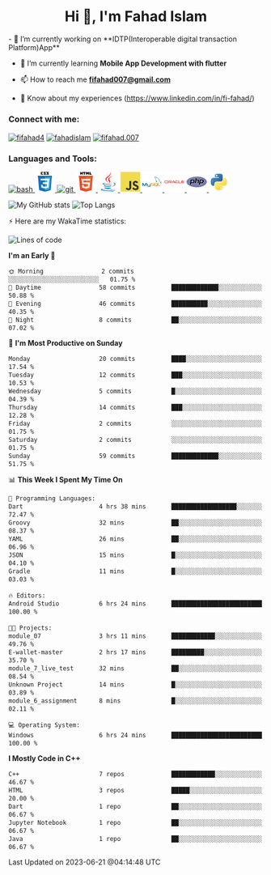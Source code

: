 <h1 align="center">Hi 👋, I'm Fahad Islam</h1>
- 🔭 I’m currently working on **IDTP(Interoperable digital transaction Platform)App**

- 🌱 I’m currently learning **Mobile App Development with flutter**

- 📫 How to reach me **fifahad007@gmail.com**

- 📄 Know about my experiences (https://www.linkedin.com/in/fi-fahad/)

<h3 align="left">Connect with me:</h3>
<p align="left">
<a href="https://twitter.com/fifahad4" target="blank"><img align="center" src="https://raw.githubusercontent.com/rahuldkjain/github-profile-readme-generator/master/src/images/icons/Social/twitter.svg" alt="fifahad4" height="30" width="40" /></a>
<a href="https://www.linkedin.com/in/fi-fahad/" target="blank"><img align="center" src="https://raw.githubusercontent.com/rahuldkjain/github-profile-readme-generator/master/src/images/icons/Social/linked-in-alt.svg" alt="fahadislam" height="30" width="40" /></a>
<a href="https://fb.com/fifahad.007" target="blank"><img align="center" src="https://raw.githubusercontent.com/rahuldkjain/github-profile-readme-generator/master/src/images/icons/Social/facebook.svg" alt="fifahad.007" height="30" width="40" /></a>
</p>

<h3 align="left">Languages and Tools:</h3>
<p align="left"> <a href="https://www.gnu.org/software/bash/" target="_blank" rel="noreferrer"> <img src="https://www.vectorlogo.zone/logos/gnu_bash/gnu_bash-icon.svg" alt="bash" width="40" height="40"/> </a> <a href="https://www.w3schools.com/css/" target="_blank" rel="noreferrer"> <img src="https://raw.githubusercontent.com/devicons/devicon/master/icons/css3/css3-original-wordmark.svg" alt="css3" width="40" height="40"/> </a> <a href="https://git-scm.com/" target="_blank" rel="noreferrer"> <img src="https://www.vectorlogo.zone/logos/git-scm/git-scm-icon.svg" alt="git" width="40" height="40"/> </a> <a href="https://www.w3.org/html/" target="_blank" rel="noreferrer"> <img src="https://raw.githubusercontent.com/devicons/devicon/master/icons/html5/html5-original-wordmark.svg" alt="html5" width="40" height="40"/> </a> <a href="https://www.java.com" target="_blank" rel="noreferrer"> <img src="https://raw.githubusercontent.com/devicons/devicon/master/icons/java/java-original.svg" alt="java" width="40" height="40"/> </a> <a href="https://developer.mozilla.org/en-US/docs/Web/JavaScript" target="_blank" rel="noreferrer"> <img src="https://raw.githubusercontent.com/devicons/devicon/master/icons/javascript/javascript-original.svg" alt="javascript" width="40" height="40"/> </a> <a href="https://www.mysql.com/" target="_blank" rel="noreferrer"> <img src="https://raw.githubusercontent.com/devicons/devicon/master/icons/mysql/mysql-original-wordmark.svg" alt="mysql" width="40" height="40"/> </a> <a href="https://www.oracle.com/" target="_blank" rel="noreferrer"> <img src="https://raw.githubusercontent.com/devicons/devicon/master/icons/oracle/oracle-original.svg" alt="oracle" width="40" height="40"/> </a> <a href="https://www.php.net" target="_blank" rel="noreferrer"> <img src="https://raw.githubusercontent.com/devicons/devicon/master/icons/php/php-original.svg" alt="php" width="40" height="40"/> </a> <a href="https://www.python.org" target="_blank" rel="noreferrer"> <img src="https://raw.githubusercontent.com/devicons/devicon/master/icons/python/python-original.svg" alt="python" width="40" height="40"/> </a> </p>

![My GitHub stats](https://github-readme-stats.vercel.app/api?username=Fahaddada47&show_icons=true&theme=radical)
![Top Langs](https://github-readme-stats.vercel.app/api/top-langs/?username=Fahaddada47&layout=donut)


⚡ Here are my WakaTime statistics:

<!--START_SECTION:waka-->
![Lines of code](https://img.shields.io/badge/From%20Hello%20World%20I%27ve%20Written-160.2%20thousand%20lines%20of%20code-blue)

**I'm an Early 🐤** 

```text
🌞 Morning                2 commits           ░░░░░░░░░░░░░░░░░░░░░░░░░   01.75 % 
🌆 Daytime                58 commits          █████████████░░░░░░░░░░░░   50.88 % 
🌃 Evening                46 commits          ██████████░░░░░░░░░░░░░░░   40.35 % 
🌙 Night                  8 commits           ██░░░░░░░░░░░░░░░░░░░░░░░   07.02 % 
```
📅 **I'm Most Productive on Sunday** 

```text
Monday                   20 commits          ████░░░░░░░░░░░░░░░░░░░░░   17.54 % 
Tuesday                  12 commits          ███░░░░░░░░░░░░░░░░░░░░░░   10.53 % 
Wednesday                5 commits           █░░░░░░░░░░░░░░░░░░░░░░░░   04.39 % 
Thursday                 14 commits          ███░░░░░░░░░░░░░░░░░░░░░░   12.28 % 
Friday                   2 commits           ░░░░░░░░░░░░░░░░░░░░░░░░░   01.75 % 
Saturday                 2 commits           ░░░░░░░░░░░░░░░░░░░░░░░░░   01.75 % 
Sunday                   59 commits          █████████████░░░░░░░░░░░░   51.75 % 
```


📊 **This Week I Spent My Time On** 

```text
💬 Programming Languages: 
Dart                     4 hrs 38 mins       ██████████████████░░░░░░░   72.47 % 
Groovy                   32 mins             ██░░░░░░░░░░░░░░░░░░░░░░░   08.37 % 
YAML                     26 mins             ██░░░░░░░░░░░░░░░░░░░░░░░   06.96 % 
JSON                     15 mins             █░░░░░░░░░░░░░░░░░░░░░░░░   04.10 % 
Gradle                   11 mins             █░░░░░░░░░░░░░░░░░░░░░░░░   03.03 % 

🔥 Editors: 
Android Studio           6 hrs 24 mins       █████████████████████████   100.00 % 

🐱‍💻 Projects: 
module_07                3 hrs 11 mins       ████████████░░░░░░░░░░░░░   49.76 % 
E-wallet-master          2 hrs 17 mins       █████████░░░░░░░░░░░░░░░░   35.70 % 
module_7_live_test       32 mins             ██░░░░░░░░░░░░░░░░░░░░░░░   08.54 % 
Unknown Project          14 mins             █░░░░░░░░░░░░░░░░░░░░░░░░   03.89 % 
module_6_assignment      8 mins              █░░░░░░░░░░░░░░░░░░░░░░░░   02.11 % 

💻 Operating System: 
Windows                  6 hrs 24 mins       █████████████████████████   100.00 % 
```

**I Mostly Code in C++** 

```text
C++                      7 repos             ████████████░░░░░░░░░░░░░   46.67 % 
HTML                     3 repos             █████░░░░░░░░░░░░░░░░░░░░   20.00 % 
Dart                     1 repo              ██░░░░░░░░░░░░░░░░░░░░░░░   06.67 % 
Jupyter Notebook         1 repo              ██░░░░░░░░░░░░░░░░░░░░░░░   06.67 % 
Java                     1 repo              ██░░░░░░░░░░░░░░░░░░░░░░░   06.67 % 
```




 Last Updated on 2023-06-21 @04:14:48 UTC
<!--END_SECTION:waka-->


